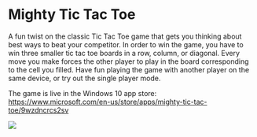 # Mighty Tic Tac Toe

A fun twist on the classic Tic Tac Toe game that gets you thinking about best ways to beat your competitor. In order to win the game, you have to win three smaller tic tac toe boards in a row, column, or diagonal. Every move you make forces the other player to play in the board corresponding to the cell you filled. Have fun playing the game with another player on the same device, or try out the single player mode.

The game is live in the Windows 10 app store:
https://www.microsoft.com/en-us/store/apps/mighty-tic-tac-toe/9wzdncrcs2sv

[![](https://assets.windowsphone.com/f2f77ec7-9ba9-4850-9ebe-77e366d08adc/English_Get_it_Win_10_InvariantCulture_Default.png)](https://www.microsoft.com/store/apps/9wzdncrcs2sv?ocid=badge)
